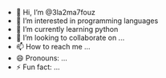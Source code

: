 - 👋 Hi, I’m @3la2ma7fouz
- 👀 I’m interested in programming languages
- 🌱 I’m currently learning python
- 💞️ I’m looking to collaborate on ...
- 📫 How to reach me ...
- 😄 Pronouns: ...
- ⚡ Fun fact: ...

<!---
3la2ma7fouz/3la2ma7fouz is a ✨ special ✨ repository because its `README.md` (this file) appears on your GitHub profile.
You can click the Preview link to take a look at your changes.
--->
